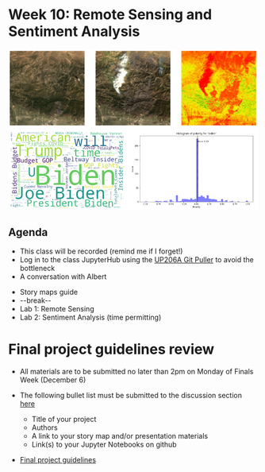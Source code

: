 # Week 10: Remote Sensing and Sentiment Analysis

<img src="images/remote2.png">
<img src="images/sentiment.png">

## Agenda
*   This class will be recorded (remind me if I forget!)
*   Log in to the class JupyterHub using the [UP206A Git Puller](https://jupyter.idre.ucla.edu/hub/user-redirect/git-pull?repo=https%3A%2F%2Fgithub.com%2Fyohman%2F21F-UP206A&urlpath=lab%2Ftree%2F21F-UP206A%2F&branch=master) to avoid the bottleneck
*   A conversation with Albert
- Story maps guide
- --break--
- Lab 1: Remote Sensing
- Lab 2: Sentiment Analysis (time permitting)

# Final project guidelines review

- All materials are to be submitted no later than 2pm on Monday of Finals Week (December 6)
- The following bullet list must be submitted to the discussion section [here](https://github.com/yohman/21F-UP206A/discussions/16)
   - Title of your project
   - Authors
   - A link to your story map and/or presentation materials
   - Link(s) to your Jupyter Notebooks on github


- [Final project guidelines](../../Midterm%20and%20Finals/readme.md)
